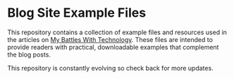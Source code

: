 # Blog Site Example Files

This repository contains a collection of example files and resources used in the articles on [My Battles With Technology](https://blog.shellnetsecurity.com). These files are intended to provide readers with practical, downloadable examples that complement the blog posts.

This repository is constantly evolving so check back for more updates.
